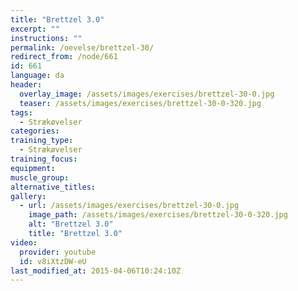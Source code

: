 ```yaml
---
title: "Brettzel 3.0"
excerpt: ""
instructions: ""
permalink: /oevelse/brettzel-30/
redirect_from: /node/661
id: 661
language: da
header:
  overlay_image: /assets/images/exercises/brettzel-30-0.jpg
  teaser: /assets/images/exercises/brettzel-30-0-320.jpg
tags:
  - Strækøvelser
categories:
training_type: 
  - Strækøvelser
training_focus: 
equipment:
muscle_group:
alternative_titles:
gallery:
  - url: /assets/images/exercises/brettzel-30-0.jpg
    image_path: /assets/images/exercises/brettzel-30-0-320.jpg
    alt: "Brettzel 3.0"
    title: "Brettzel 3.0"
video:
  provider: youtube
  id: v8iXtzDW-eU
last_modified_at: 2015-04-06T10:24:10Z
---
```



